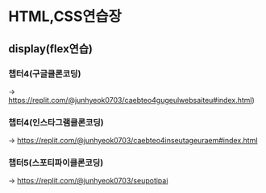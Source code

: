 
# HTML,CSS연습장 </br>

## display(flex연습)</br>

### 챕터4(구글클론코딩)
-> https://replit.com/@junhyeok0703/caebteo4gugeulwebsaiteu#index.html)</br>
### 챕터4(인스타그램클론코딩) </br>
-> https://replit.com/@junhyeok0703/caebteo4inseutageuraem#index.html </br>
### 챕터5(스포티파이클론코딩) </br>
-> https://replit.com/@junhyeok0703/seupotipai </br>
